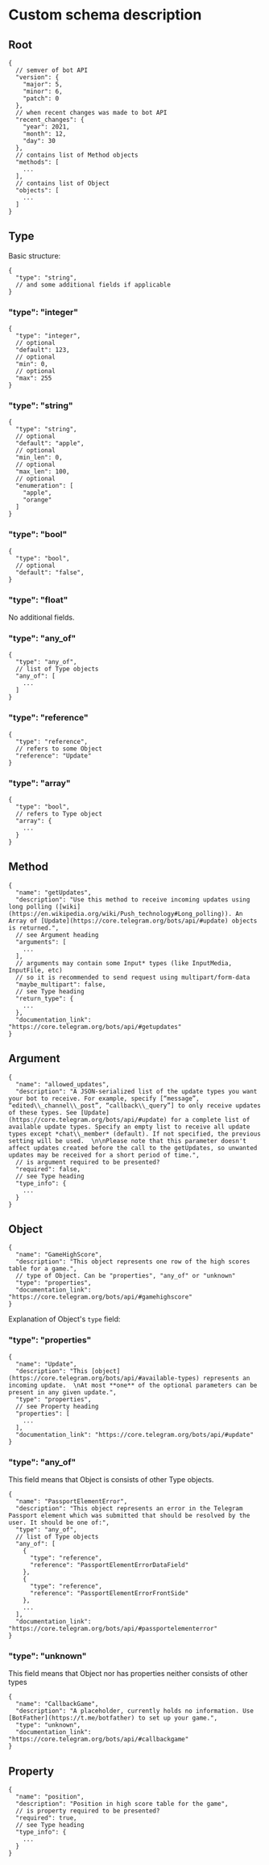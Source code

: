 # Custom schema description

## Root

```json5
{
  // semver of bot API
  "version": {
    "major": 5,
    "minor": 6,
    "patch": 0
  },
  // when recent changes was made to bot API
  "recent_changes": {
    "year": 2021,
    "month": 12,
    "day": 30
  },
  // contains list of Method objects
  "methods": [
    ...
  ],
  // contains list of Object
  "objects": [
    ...
  ]
}
```

## Type

Basic structure:

```json5
{
  "type": "string",
  // and some additional fields if applicable
}
```

### "type": "integer"

```json5
{
  "type": "integer",
  // optional
  "default": 123,
  // optional
  "min": 0,
  // optional
  "max": 255
}
```

### "type": "string"

```json5
{
  "type": "string",
  // optional
  "default": "apple",
  // optional
  "min_len": 0,
  // optional
  "max_len": 100,
  // optional
  "enumeration": [
    "apple",
    "orange"
  ]
}
```

### "type": "bool"

```json5
{
  "type": "bool",
  // optional
  "default": "false",
}
```

### "type": "float"

No additional fields.

### "type": "any_of"

```json5
{
  "type": "any_of",
  // list of Type objects
  "any_of": [
    ...
  ]
}
```

### "type": "reference"

```json5
{
  "type": "reference",
  // refers to some Object
  "reference": "Update"
}
```

### "type": "array"

```json5
{
  "type": "bool",
  // refers to Type object
  "array": {
    ...
  }
}
```

## Method

```json5
{
  "name": "getUpdates",
  "description": "Use this method to receive incoming updates using long polling ([wiki](https://en.wikipedia.org/wiki/Push_technology#Long_polling)). An Array of [Update](https://core.telegram.org/bots/api/#update) objects is returned.",
  // see Argument heading
  "arguments": [
    ...
  ],
  // arguments may contain some Input* types (like InputMedia, InputFile, etc) 
  // so it is recommended to send request using multipart/form-data 
  "maybe_multipart": false,
  // see Type heading
  "return_type": {
    ...
  },
  "documentation_link": "https://core.telegram.org/bots/api/#getupdates"
}
```

## Argument

```json5
{
  "name": "allowed_updates",
  "description": "A JSON-serialized list of the update types you want your bot to receive. For example, specify [“message”, “edited\\_channel\\_post”, “callback\\_query”] to only receive updates of these types. See [Update](https://core.telegram.org/bots/api/#update) for a complete list of available update types. Specify an empty list to receive all update types except *chat\\_member* (default). If not specified, the previous setting will be used.  \n\nPlease note that this parameter doesn't affect updates created before the call to the getUpdates, so unwanted updates may be received for a short period of time.",
  // is argument required to be presented?
  "required": false,
  // see Type heading
  "type_info": {
    ...
  }
}
```

## Object

```json5
{
  "name": "GameHighScore",
  "description": "This object represents one row of the high scores table for a game.",
  // type of Object. Can be "properties", "any_of" or "unknown"
  "type": "properties",
  "documentation_link": "https://core.telegram.org/bots/api/#gamehighscore"
}
```

Explanation of Object's `type` field:

### "type": "properties"

```json5
{
  "name": "Update",
  "description": "This [object](https://core.telegram.org/bots/api/#available-types) represents an incoming update.  \nAt most **one** of the optional parameters can be present in any given update.",
  "type": "properties",
  // see Property heading
  "properties": [
    ...
  ],
  "documentation_link": "https://core.telegram.org/bots/api/#update"
}
```

### "type": "any_of"

This field means that Object is consists of other Type objects.

```json5
{
  "name": "PassportElementError",
  "description": "This object represents an error in the Telegram Passport element which was submitted that should be resolved by the user. It should be one of:",
  "type": "any_of",
  // list of Type objects
  "any_of": [
    {
      "type": "reference",
      "reference": "PassportElementErrorDataField"
    },
    {
      "type": "reference",
      "reference": "PassportElementErrorFrontSide"
    },
    ...
  ],
  "documentation_link": "https://core.telegram.org/bots/api/#passportelementerror"
}
```

### "type": "unknown"

This field means that Object nor has properties neither consists of other types

```json5
{
  "name": "CallbackGame",
  "description": "A placeholder, currently holds no information. Use [BotFather](https://t.me/botfather) to set up your game.",
  "type": "unknown",
  "documentation_link": "https://core.telegram.org/bots/api/#callbackgame"
}
```

## Property

```json5
{
  "name": "position",
  "description": "Position in high score table for the game",
  // is property required to be presented?
  "required": true,
  // see Type heading
  "type_info": {
    ...
  }
}
```
